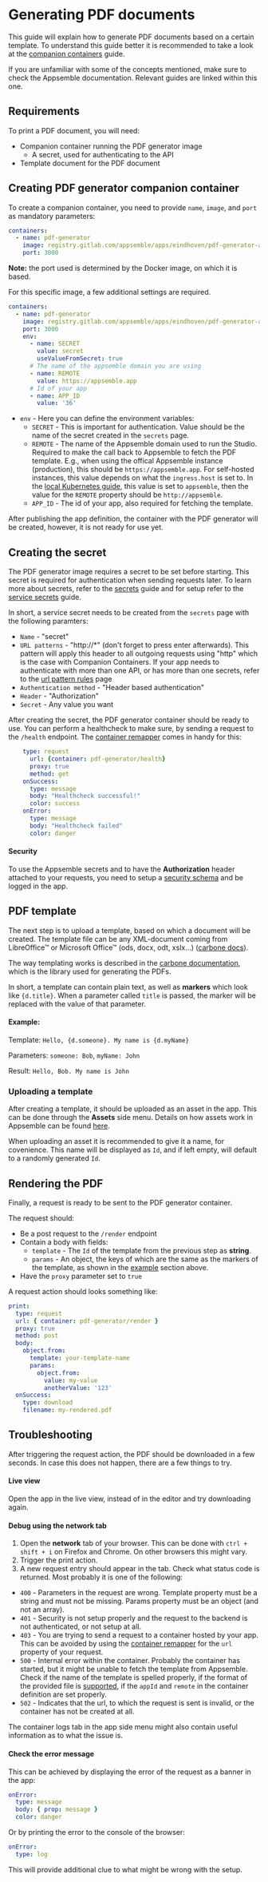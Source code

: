 # Generating PDF documents

This guide will explain how to generate PDF documents based on a certain template. To understand
this guide better it is recommended to take a look at the
[companion containers](./companion-containers.md) guide.

If you are unfamiliar with some of the concepts mentioned, make sure to check the Appsemble
documentation. Relevant guides are linked within this one.

## Requirements

To print a PDF document, you will need:

- Companion container running the PDF generator image
  - A secret, used for authenticating to the API
- Template document for the PDF document

## Creating PDF generator companion container

To create a companion container, you need to provide `name`, `image`, and `port` as mandatory
parameters:

```yaml
containers:
  - name: pdf-generator
    image: registry.gitlab.com/appsemble/apps/eindhoven/pdf-generator-api:main
    port: 3000
```

**Note:** the port used is determined by the Docker image, on which it is based.

For this specific image, a few additional settings are required.

```yaml
containers:
  - name: pdf-generator
    image: registry.gitlab.com/appsemble/apps/eindhoven/pdf-generator-api:main
    port: 3000
    env:
      - name: SECRET
        value: secret
        useValueFromSecret: true
      # The name of the appsemble domain you are using
      - name: REMOTE
        value: https://appsemble.app
      # Id of your app
      - name: APP_ID
        value: '36'
```

- `env` - Here you can define the environment variables:
  - `SECRET` - This is important for authentication. Value should be the name of the secret created
    in the `secrets` page.
  - `REMOTE` - The name of the Appsemble domain used to run the Studio. Required to make the call
    back to Appsemble to fetch the PDF template. E.g., when using the offical Appsemble instance
    (production), this should be `https://appsemble.app`. For self-hosted instances, this value
    depends on what the `ingress.host` is set to. In the
    [local Kubernetes guide](../04-development/05-custom-apis-local-kubernetes.md), this value is
    set to `appsemble`, then the value for the `REMOTE` property should be `http://appsemble`.
  - `APP_ID` - The id of your app, also required for fetching the template.

After publishing the app definition, the container with the PDF generator will be created, however,
it is not ready for use yet.

## Creating the secret

The PDF generator image requires a secret to be set before starting. This secret is required for
authentication when sending requests later. To learn more about secrets, refer to the
[secrets](../02-core-concepts/app.md#secrets) guide and for setup refer to the
[service secrets](./service.md#header-based-authentication) guide.

In short, a service secret needs to be created from the `secrets` page with the following paramters:

- `Name` - "secret"
- `URL patterns` - "http://\*" (don't forget to press enter afterwards). This pattern will apply
  this header to all outgoing requests using "http" which is the case with Companion Containers. If
  your app needs to authenticate with more than one API, or has more than one secrets, refer to the
  [url pattern rules](./service.md#url-matching) page
- `Authentication method` - "Header based authentication"
- `Header` - "Authorization"
- `Secret` - Any value you want

After creating the secret, the PDF generator container should be ready to use. You can perform a
healthcheck to make sure, by sending a request to the `/health` endpoint. The
[container remapper](../07-remappers/04-data.mdx#container) comes in handy for this:

```yaml
    type: request
      url: {container: pdf-generator/health}
      proxy: true
      method: get
    onSuccess:
      type: message
      body: "Healthcheck successful!"
      color: success
    onError:
      type: message
      body: "Healthcheck failed"
      color: danger
```

#### Security

To use the Appsemble secrets and to have the **Authorization** header attached to your requests, you
need to setup a [security schema](../02-core-concepts/security.md) and be logged in the app.

## PDF template

The next step is to upload a template, based on which a document will be created. The template file
can be any XML-document coming from LibreOffice™ or Microsoft Office™ (ods, docx, odt, xslx...)
([carbone docs](https://www.npmjs.com/package/carbone#how-it-works)).

The way templating works is described in the
[carbone documentation](https://carbone.io/documentation.html), which is the library used for
generating the PDFs.

In short, a template can contain plain text, as well as **markers** which look like `{d.title}`.
When a parameter called `title` is passed, the marker will be replaced with the value of that
parameter.

#### Example:

Template: `Hello, {d.someone}. My name is {d.myName}`

Parameters: `someone: Bob`, `myName: John`

Result: `Hello, Bob. My name is John`

### Uploading a template

After creating a template, it should be uploaded as an asset in the app. This can be done through
the **Assets** side menu. Details on how assets work in Appsemble can be found [here](./assets.md).

When uploading an asset it is recommended to give it a name, for covenience. This name will be
displayed as `Id`, and if left empty, will default to a randomly generated `Id`.

## Rendering the PDF

Finally, a request is ready to be sent to the PDF generator container.

The request should:

- Be a post request to the `/render` endpoint
- Contain a body with fields:
  - `template` - The `Id` of the template from the previous step as **string**.
  - `params` - An object, the keys of which are the same as the markers of the template, as shown in
    the [example](#example) section above.
- Have the `proxy` parameter set to `true`

A request action should looks something like:

```yaml
print:
  type: request
  url: { container: pdf-generator/render }
  proxy: true
  method: post
  body:
    object.from:
      template: your-template-name
      params:
        object.from:
          value: my-value
          anotherValue: '123'
  onSuccess:
    type: download
    filename: my-rendered.pdf
```

## Troubleshooting

After triggering the request action, the PDF should be downloaded in a few seconds. In case this
does not happen, there are a few things to try.

#### Live view

Open the app in the live view, instead of in the editor and try downloading again.

#### Debug using the network tab

1. Open the **network** tab of your browser. This can be done with `ctrl + shift + i` on Firefox and
   Chrome. On other browsers this might vary.
2. Trigger the print action.
3. A new request entry should appear in the tab. Check what status code is returned. Most probably
   it is one of the following:

- `400` - Parameters in the request are wrong. Template property must be a string and must not be
  missing. Params property must be an object (and not an array).
- `401` - Security is not setup properly and the request to the backend is not authenticated, or not
  setup at all.
- `403` - You are trying to send a request to a container hosted by your app. This can be avoided by
  using the [container remapper](../07-remappers/04-data.mdx#container) for the `url` property of
  your request.
- `500` - Internal error within the container. Probably the container has started, but it might be
  unable to fetch the template from Appsemble. Check if the name of the template is spelled
  properly, if the format of the provided file is [supported](#pdf-template), if the `appId` and
  `remote` in the container definition are set properly.
- `502` - Indicates that the url, to which the request is sent is invalid, or the container has not
  be created at all.

The container logs tab in the app side menu might also contain useful information as to what the
issue is.

#### Check the error message

This can be achieved by displaying the error of the request as a banner in the app:

```yaml
onError:
  type: message
  body: { prop: message }
  color: danger
```

Or by printing the error to the console of the browser:

```yaml
onError:
  type: log
```

This will provide additional clue to what might be wrong with the setup.
